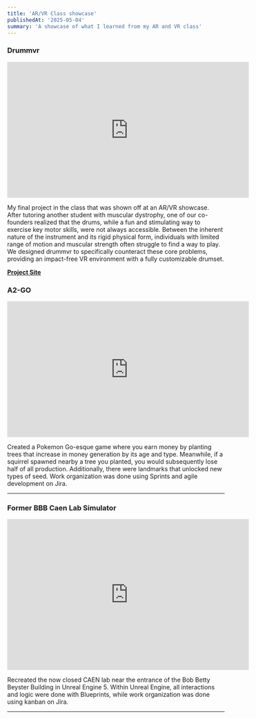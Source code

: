 ```yaml
---
title: 'AR/VR Class showcase'
publishedAt: '2025-05-04'
summary: 'A showcase of what I learned from my AR and VR class'
---
```


### Drummvr

<iframe width="560" height="315" src="https://www.youtube.com/embed/3w7Fm7bntDs?si=nkA575X6_cu5jbLO" title="YouTube video player" frameborder="0" allow="accelerometer; autoplay; clipboard-write; encrypted-media; gyroscope; picture-in-picture; web-share" allowfullscreen></iframe>

My final project in the class that was shown off at an AR/VR showcase. After tutoring another student with muscular dystrophy, one of our co-founders realized that the drums, while a fun and stimulating way to exercise key motor skills, were not always accessible. Between the inherent nature of the instrument and its rigid physical form, individuals with limited range of motion and muscular strength often struggle to find a way to play. We designed drummvr to specifically counteract these core problems, providing an impact-free VR environment with a fully customizable drumset.

**[Project Site](https://websites.umich.edu/~amszuch/project3-498/home/index.html)**

### A2-GO

<iframe width="560" height="315" src="https://www.youtube.com/embed/aJl9dcd_82U?si=B-_FLhJT15ZNRtYR" title="YouTube video player" frameborder="0" allow="accelerometer; autoplay; clipboard-write; encrypted-media; gyroscope; picture-in-picture; web-share" allowfullscreen></iframe>

Created a Pokemon Go-esque game where you earn money by planting trees that increase in money generation by its age and type. Meanwhile, if a squirrel spawned nearby a tree you planted, you would subsequently lose half of all production. Additionally, there were landmarks that unlocked new types of seed. Work organization was done using Sprints and agile development on Jira.

---

### Former BBB Caen Lab Simulator

<iframe width="560" height="350" src="https://www.youtube.com/embed/66rS_n0zkHA?si=IYGYGUDSWgvMqAXc" title="YouTube video player" frameborder="0" allow="accelerometer; autoplay; clipboard-write; encrypted-media; gyroscope; picture-in-picture; web-share" allowfullscreen></iframe>		


Recreated the now closed CAEN lab near the entrance of the Bob Betty Beyster Building in Unreal Engine 5. Within Unreal Engine, all interactions and logic were done with Blueprints, while work organization was done using kanban on Jira.

---


